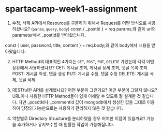 # spartacamp-week1-assignment

1. 수정, 삭제 API에서 Resource를 구분하기 위해서 Request를 어떤 방식으로 사용하셨나요? (`param`, `query`, `body`)
const { _postId } = req.params;와 같이 url의 parameter에서 _postId를 받아왔습니다.  

const { user, password, title, content } = req.body;와 같이 body에서 내용을 받아왔습니다.

2. HTTP Method의 대표적인 4가지는 `GET`, `POST`, `PUT`, `DELETE` 가있는데 각각 어떤 상황에서 사용하셨나요?
GET: 게시글 조회, 게시글 상세 조회, 댓글 목록 조회
POST: 게시글 작성, 댓글 생성
PUT: 게시글 수정, 댓글 수정
DELETE: 게시글 삭제, 댓글 삭제

3. RESTful한 API를 설계했나요? 어떤 부분이 그런가요? 어떤 부분이 그렇지 않나요?
URL이나 사용한 HTTP Method들이 쉽게 이해할 수 있도록 잘 설계한 것 같습니다.
다만 _posdtId나 _commentId 값이 mongodb에서 생성한 값을 그대로 이용하여 당장의 기능만으로는 사용하기 편리하지 않은 것 같습니다.

4. 역할별로 Directory Structure를 분리하였을 경우 어떠한 이점이 있을까요?
기능을 추가하거나 유지보수할 때 원활한 작업이 가능해집니다.
